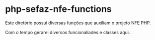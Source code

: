 # php-sefaz-nfe-functions

Este diretório possui diversas funções que auxiliam o projeto NFE PHP.

Com o tempo gerarei diversos funcionaliades e classes aqui.
